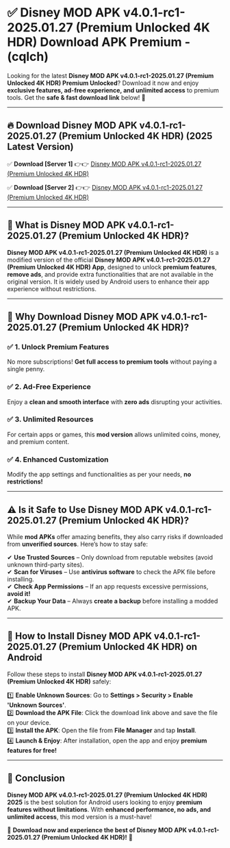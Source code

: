 
# ✅ Disney  MOD APK v4.0.1-rc1-2025.01.27 (Premium Unlocked 4K HDR) Download APK Premium -  (cqlch) 

Looking for the latest **Disney  MOD APK v4.0.1-rc1-2025.01.27 (Premium Unlocked 4K HDR) Premium Unlocked**? Download it now and enjoy **exclusive features, ad-free experience, and unlimited access** to premium tools. Get the **safe & fast download link** below! 🚀

---

## 🔥 Download Disney  MOD APK v4.0.1-rc1-2025.01.27 (Premium Unlocked 4K HDR) (2025 Latest Version)

✅ **Download [Server 1]** 👉👉 [Disney  MOD APK v4.0.1-rc1-2025.01.27 (Premium Unlocked 4K HDR) ](https://apkcomod.com?title=Disney__MOD_APK_v4.0.1-rc1-2025.01.27_(Premium_Unlocked_4K_HDR))  

✅ **Download [Server 2]** 👉👉 [Disney  MOD APK v4.0.1-rc1-2025.01.27 (Premium Unlocked 4K HDR) ](https://apkcomod.com?title=Disney__MOD_APK_v4.0.1-rc1-2025.01.27_(Premium_Unlocked_4K_HDR))  


---

## 📌 What is Disney  MOD APK v4.0.1-rc1-2025.01.27 (Premium Unlocked 4K HDR)?

**Disney  MOD APK v4.0.1-rc1-2025.01.27 (Premium Unlocked 4K HDR)** is a modified version of the official **Disney  MOD APK v4.0.1-rc1-2025.01.27 (Premium Unlocked 4K HDR) App**, designed to unlock **premium features**, **remove ads**, and provide extra functionalities that are not available in the original version. It is widely used by Android users to enhance their app experience without restrictions.

---

## 🌟 Why Download Disney  MOD APK v4.0.1-rc1-2025.01.27 (Premium Unlocked 4K HDR)?

### ✅ 1. Unlock Premium Features
No more subscriptions! **Get full access to premium tools** without paying a single penny.

### ✅ 2. Ad-Free Experience
Enjoy a **clean and smooth interface** with **zero ads** disrupting your activities.

### ✅ 3. Unlimited Resources
For certain apps or games, this **mod version** allows unlimited coins, money, and premium content.

### ✅ 4. Enhanced Customization
Modify the app settings and functionalities as per your needs, **no restrictions!**

---

## ⚠️ Is it Safe to Use Disney  MOD APK v4.0.1-rc1-2025.01.27 (Premium Unlocked 4K HDR)?

While **mod APKs** offer amazing benefits, they also carry risks if downloaded from **unverified sources**. Here’s how to stay safe:

✔ **Use Trusted Sources** – Only download from reputable websites (avoid unknown third-party sites).  
✔ **Scan for Viruses** – Use **antivirus software** to check the APK file before installing.  
✔ **Check App Permissions** – If an app requests excessive permissions, **avoid it!**  
✔ **Backup Your Data** – Always **create a backup** before installing a modded APK.

---

## 📲 How to Install Disney  MOD APK v4.0.1-rc1-2025.01.27 (Premium Unlocked 4K HDR) on Android

Follow these steps to install **Disney  MOD APK v4.0.1-rc1-2025.01.27 (Premium Unlocked 4K HDR)** safely:

1️⃣ **Enable Unknown Sources**: Go to **Settings > Security > Enable 'Unknown Sources'**.  
2️⃣ **Download the APK File**: Click the download link above and save the file on your device.  
3️⃣ **Install the APK**: Open the file from **File Manager** and tap **Install**.  
4️⃣ **Launch & Enjoy**: After installation, open the app and enjoy **premium features for free!**

---

## 🚀 Conclusion

**Disney  MOD APK v4.0.1-rc1-2025.01.27 (Premium Unlocked 4K HDR) 2025** is the best solution for Android users looking to enjoy **premium features without limitations**. With **enhanced performance, no ads, and unlimited access**, this mod version is a must-have!

🔻 **Download now and experience the best of Disney  MOD APK v4.0.1-rc1-2025.01.27 (Premium Unlocked 4K HDR)!** 🔻

